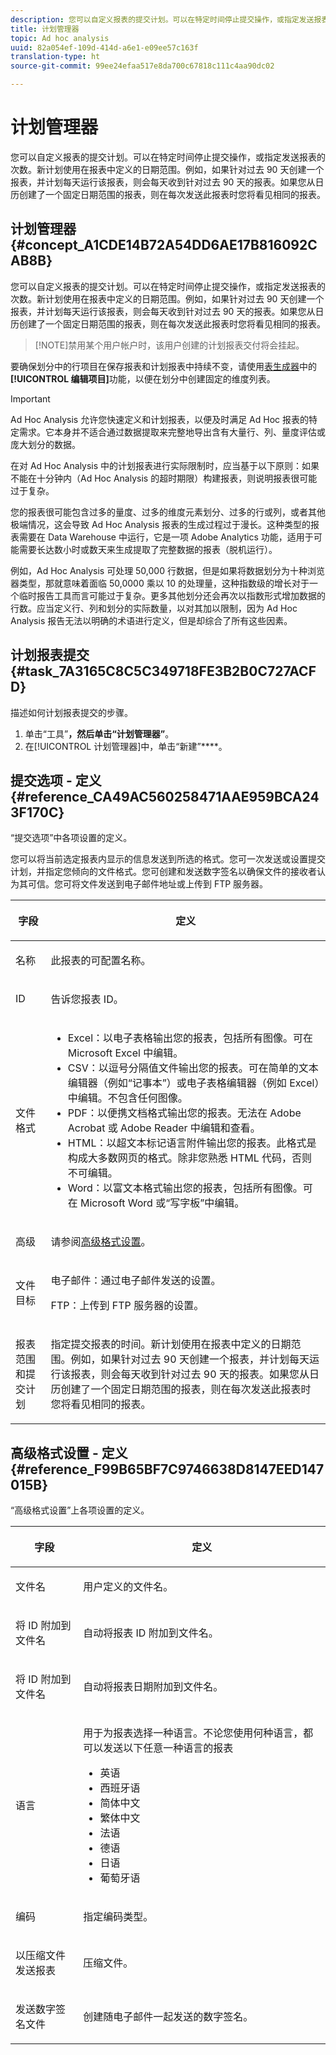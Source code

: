 ```yaml
---
description: 您可以自定义报表的提交计划。可以在特定时间停止提交操作，或指定发送报表的次数。新计划使用在报表中定义的日期范围。例如，如果针对过去 90 天创建一个报表，并计划每天运行该报表，则会每天收到针对过去 90 天的报表。如果您从日历创建具有静态日期范围的报表，则在每次发送此报表时您将看见相同的报表。
title: 计划管理器
topic: Ad hoc analysis
uuid: 82a054ef-109d-414d-a6e1-e09ee57c163f
translation-type: ht
source-git-commit: 99ee24efaa517e8da700c67818c111c4aa90dc02

---
```



# 计划管理器

您可以自定义报表的提交计划。可以在特定时间停止提交操作，或指定发送报表的次数。新计划使用在报表中定义的日期范围。例如，如果针对过去 90 天创建一个报表，并计划每天运行该报表，则会每天收到针对过去 90 天的报表。如果您从日历创建了一个固定日期范围的报表，则在每次发送此报表时您将看见相同的报表。

## 计划管理器 {#concept_A1CDE14B72A54DD6AE17B816092CAB8B}

您可以自定义报表的提交计划。可以在特定时间停止提交操作，或指定发送报表的次数。新计划使用在报表中定义的日期范围。例如，如果针对过去 90 天创建一个报表，并计划每天运行该报表，则会每天收到针对过去 90 天的报表。如果您从日历创建了一个固定日期范围的报表，则在每次发送此报表时您将看见相同的报表。

> [!NOTE]禁用某个用户帐户时，该用户创建的计划报表交付将会挂起。

要确保划分中的行项目在保存报表和计划报表中持续不变，请使用[表生成器](/help/analyze/ad-hoc-analysis/c-tablebuilder.md)中的&#x200B;**[!UICONTROL 编辑项目]**&#x200B;功能，以便在划分中创建固定的维度列表。

>[!IMPORTANT]
>
>Ad Hoc Analysis 允许您快速定义和计划报表，以便及时满足 Ad Hoc 报表的特定需求。它本身并不适合通过数据提取来完整地导出含有大量行、列、量度评估或庞大划分的数据。
>
>在对 Ad Hoc Analysis 中的计划报表进行实际限制时，应当基于以下原则：如果不能在十分钟内（Ad Hoc Analysis 的超时期限）构建报表，则说明报表很可能过于复杂。
>
>您的报表很可能包含过多的量度、过多的维度元素划分、过多的行或列，或者其他极端情况，这会导致 Ad Hoc Analysis 报表的生成过程过于漫长。这种类型的报表需要在 Data Warehouse 中运行，它是一项 Adobe Analytics 功能，适用于可能需要长达数小时或数天来生成提取了完整数据的报表（脱机运行）。
>
>例如，Ad Hoc Analysis 可处理 50,000 行数据，但是如果将数据划分为十种浏览器类型，那就意味着面临 50,0000 乘以 10 的处理量，这种指数级的增长对于一个临时报告工具而言可能过于复杂。更多其他划分还会再次以指数形式增加数据的行数。应当定义行、列和划分的实际数量，以对其加以限制，因为 Ad Hoc Analysis 报告无法以明确的术语进行定义，但是却综合了所有这些因素。

## 计划报表提交 {#task_7A3165C8C5C349718FE3B2B0C727ACFD}

描述如何计划报表提交的步骤。

<!-- 

t_schedule_delivery.xml

 -->

1. 单击“工具”****，然后单击“计划管理器”****。
1. 在[!UICONTROL 计划管理器]中，单击“新建”****。

## 提交选项 - 定义 {#reference_CA49AC560258471AAE959BCA243F170C}

“提交选项”中各项设置的定义。

<!-- 

r_delivery_options.xml

 -->

您可以将当前选定报表内显示的信息发送到所选的格式。您可一次发送或设置提交计划，并指定您倾向的文件格式。您可创建和发送数字签名以确保文件的接收者认为其可信。您可将文件发送到电子邮件地址或上传到 FTP 服务器。

<table id="table_C18A0F1C9E214EB585A29801BA2400F8"> 
 <thead> 
  <tr> 
   <th colname="col1" class="entry"> <p>字段 </p> </th> 
   <th colname="col2" class="entry"> <p>定义 </p> </th> 
  </tr> 
 </thead>
 <tbody> 
  <tr> 
   <td colname="col1"> <p>名称 </p> </td> 
   <td colname="col2"> <p> 此报表的可配置名称。 </p> </td> 
  </tr> 
  <tr> 
   <td colname="col1"> <p>ID </p> </td> 
   <td colname="col2"> <p>告诉您报表 ID。 </p> </td> 
  </tr> 
  <tr> 
   <td colname="col1"> <p> 文件格式 </p> </td> 
   <td colname="col2"> 
    <ul id="ul_711C2D9B216C48359F7B42521D927872"> 
     <li id="li_36E8DEFDA1B84890A4204A6DFF4E0267">Excel：以电子表格输出您的报表，包括所有图像。可在 Microsoft Excel 中编辑。 </li> 
     <li id="li_C918FA3AE8194BD2B59E554DAC7CBBE2">CSV：以逗号分隔值文件输出您的报表。可在简单的文本编辑器（例如“记事本”）或电子表格编辑器（例如 Excel）中编辑。不包含任何图像。 </li> 
     <li id="li_B7C8C098C5264B349C21077A0DEFE059">PDF：以便携文档格式输出您的报表。无法在 Adobe Acrobat 或 Adobe Reader 中编辑和查看。 </li> 
     <li id="li_B1183DB25DE34B689FBD0E5B44691F49">HTML：以超文本标记语言附件输出您的报表。此格式是构成大多数网页的格式。除非您熟悉 HTML 代码，否则不可编辑。 </li> 
     <li id="li_5ED5F1862AB1490A9FF5695FF9F52C5E">Word：以富文本格式输出您的报表，包括所有图像。可在 Microsoft Word 或“写字板”中编辑。 </li> 
    </ul> </td> 
  </tr> 
  <tr> 
   <td colname="col1"> <p> 高级 </p> </td> 
   <td colname="col2"> <p> 请参阅<a href="/help/analyze/ad-hoc-analysis/c-schedule.md"   >高级格式设置</a>。 </p> </td> 
  </tr> 
  <tr> 
   <td colname="col1"> <p>文件目标 </p> </td> 
   <td colname="col2"> <p>电子邮件：通过电子邮件发送的设置。 </p> <p>FTP：上传到 FTP 服务器的设置。 </p> </td> 
  </tr> 
  <tr> 
   <td colname="col1"> <p>报表范围和提交计划 </p> </td> 
   <td colname="col2"> <p>指定提交报表的时间。新计划使用在报表中定义的日期范围。例如，如果针对过去 90 天创建一个报表，并计划每天运行该报表，则会每天收到针对过去 90 天的报表。如果您从日历创建了一个固定日期范围的报表，则在每次发送此报表时您将看见相同的报表。 </p> </td> 
  </tr> 
 </tbody> 
</table>

## 高级格式设置 - 定义 {#reference_F99B65BF7C9746638D8147EED147015B}

“高级格式设置”上各项设置的定义。

<!-- 

r_advanced_format_settings_dsc.xml

 -->

<table id="table_CD0888E8390745F4B83DF6AC69CB0854"> 
 <thead> 
  <tr> 
   <th colname="col1" class="entry"> <p>字段 </p> </th> 
   <th colname="col2" class="entry"> <p>定义 </p> </th> 
  </tr> 
 </thead>
 <tbody> 
  <tr> 
   <td colname="col1"> <p>文件名 </p> </td> 
   <td colname="col2"> <p>用户定义的文件名。 </p> </td> 
  </tr> 
  <tr> 
   <td colname="col1"> <p>将 ID 附加到文件名 </p> </td> 
   <td colname="col2"> <p>自动将报表 ID 附加到文件名。 </p> </td> 
  </tr> 
  <tr> 
   <td colname="col1"> <p> 将 ID 附加到文件名 </p> </td> 
   <td colname="col2"> <p> 自动将报表日期附加到文件名。 </p> </td> 
  </tr> 
  <tr> 
   <td colname="col1"> <p>语言 </p> </td> 
   <td colname="col2"> <p> 用于为报表选择一种语言。不论您使用何种语言，都可以发送以下任意一种语言的报表 </p> 
    <ul id="ul_BD3D331B0D6146F79A6D254136E43920"> 
     <li id="li_0EE6A371B1BB4627BD3F64BD0EF07E44">英语 </li> 
     <li id="li_5EF76261928543FDB36D99E4C89DE994">西班牙语 </li> 
     <li id="li_FABF47E8CD64486BA1567E02460422C5">简体中文 </li> 
     <li id="li_8A6BC2DE92DB47DA9397B8931D8DCC6E">繁体中文 </li> 
     <li id="li_EDA24D700BE040E8B839B82E31DABC28">法语 </li> 
     <li id="li_A8D41DCCC91542BB8D0A522EC99575E8">德语 </li> 
     <li id="li_E9F73C93C94A46B78BCE85A7261CEDD4">日语 </li> 
     <li id="li_699B97050AA54D818659C191F4594E4E">葡萄牙语 </li> 
    </ul> </td> 
  </tr> 
  <tr> 
   <td colname="col1"> <p>编码 </p> </td> 
   <td colname="col2"> <p>指定编码类型。 </p> </td> 
  </tr> 
  <tr> 
   <td colname="col1"> <p> 以压缩文件发送报表 </p> </td> 
   <td colname="col2"> <p> 压缩文件。 </p> </td> 
  </tr> 
  <tr> 
   <td colname="col1"> <p>发送数字签名文件 </p> </td> 
   <td colname="col2"> <p>创建随电子邮件一起发送的数字签名。 </p> </td> 
  </tr> 
 </tbody> 
</table>

